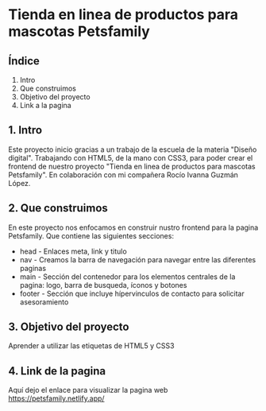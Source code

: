 # Tienda en linea de productos para mascotas Petsfamily

## Índice
1. Intro
2. Que construimos
3. Objetivo del proyecto
4. Link a la pagina

## 1. Intro
Este proyecto inicio gracias a un trabajo de la escuela de la materia "Diseño digital". Trabajando con HTML5, de la mano con CSS3, para poder crear
el frontend de nuestro proyecto "Tienda en linea de productos para mascotas Petsfamily".
En colaboración con mi compañera Rocío Ivanna Guzmán López.

## 2. Que construimos
En este proyecto nos enfocamos en construir nustro frontend para la pagina Petsfamily.
Que contiene las siguientes secciones: 

* head - Enlaces meta, link y titulo
* nav - Creamos la barra de navegación para navegar entre las diferentes paginas
* main - Sección del contenedor para los elementos centrales de la pagina: logo, barra de busqueda, íconos y botones
* footer - Sección que incluye hípervinculos de contacto para solicitar asesoramiento

## 3. Objetivo del proyecto
Aprender a utilizar las etiquetas de HTML5 y CSS3

## 4. Link de la pagina
Aquí dejo el enlace para visualizar la pagina web
https://petsfamily.netlify.app/
